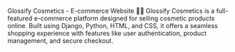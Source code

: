 Glossify Cosmetics - E-commerce Website 💄✨
Glossify Cosmetics is a full-featured e-commerce platform designed for selling cosmetic products online. Built using Django, Python,
HTML, and CSS, it offers a seamless shopping experience with features like user authentication, product management, and secure checkout.
